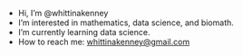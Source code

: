 - Hi, I’m @whittinakenney
- I’m interested in mathematics, data science, and biomath. 
- I’m currently learning data science.
- How to reach me: whittinakenney@gmail.com


